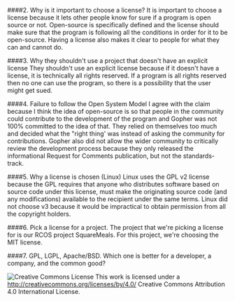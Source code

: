 ####2. Why is it important to choose a license?
It is important to choose a license because it lets other people know for sure if a program is open source or not.
Open-source is specifically defined and the license should make sure that the program is following all the conditions in order
for it to be open-source. Having a license also makes it clear to people for what they can and cannot do.

####3. Why they shouldn't use a project that doesn't have an explicit license
They shouldn't use an explicit license because if it doesn't have a license, it is technically all rights reserved.
If a program is all rights reserved then no one can use the program, so there is a possibility that the user might get sued.

####4. Failure to follow the Open System Model
I agree with the claim because I think the idea of open-source is so that people in the community could contribute to 
the development of the program and Gopher was not 100% committed to the idea of that. They relied on themselves too much
and decided what the "right thing' was instead of asking the community for contributions. Gopher also did not allow the wider
community to critically review the development process because they only released the informational Request for Comments publication, 
but not the standards-track.

####5. Why a license is chosen (Linux)
Linux uses the GPL v2 license because the GPL requires that anyone who distributes software based on source code under this license, must make the originating source code (and any modifications) available to the recipient under the same terms. Linux did not choose v3
because it would be impractical to obtain permission from all the copyright holders.

####6. Pick a license for a project.
The project that we're picking a license for is our RCOS project SquareMeals. For this project, we're choosing the MIT license.

####7. GPL, LGPL, Apache/BSD. Which one is better for a developer, a company, and the common good?


![Creative Commons License](https://i.creativecommons.org/l/by/4.0/88x31.png) This work is licensed under a http://creativecommons.org/licenses/by/4.0/ Creative Commons Attribution 4.0 International License.
